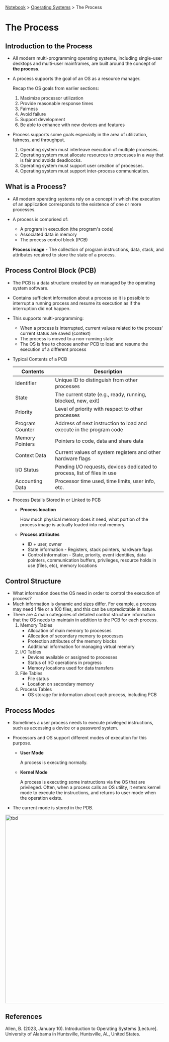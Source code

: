 <a href="../">Notebook</a> > <a href="./">Operating Systems</a> > The Process

# The Process



## Introduction to the Process

* All modern multi-programming operating systems, including single-user desktops and multi-user mainframes, are built around the concept of **the process**.

* A process supports the goal of an OS as a resource manager.

  Recap the OS goals from earlier sections:

  1. Maximize processor utilization
  2. Provide reasonable response times
  3. Fairness
  4. Avoid failure
  5. Support development
  6. Be able to enhance with new devices and features

* Process supports some goals especially in the area of utilization, fairness, and throughput.

  1. Operating system must interleave execution of multiple processes.
  2. Operating system must allocate resources to processes in a way that is fair and avoids deadloccks.
  3. Operating system must support user creation of processes.
  4. Operating system must support inter-process communication.



## What is a Process?

* All modern operating systems rely on a concept in which the execution of an application corresponds to the existence of one or more processes.

* A process is comprised of:

  - A program in execution (the program's code)
  - Associated data in memory
  - The process control block (PCB)

  **Process image** -  The collection of program instructions, data, stack, and attributes required to store the state of a process.



## Process Control Block (PCB)

* The PCB is a data structure created by an managed by the operating system software.

* Contains sufficient information about a process so it is possible to interrupt a running process and resume its execution as if the interruption did not happen.

* This supports multi-programming:

  - When a process is interrupted, current values related to the process' current status are saved (context)
  - The process is moved to a non-running state
  - The OS is free to choose another PCB to load and resume the execution of a different process

* Typical Contents of a PCB

  | Contents        | Description                                                  |
  | --------------- | ------------------------------------------------------------ |
  | Identifier      | Unique ID to distinguish from other processes                |
  | State           | The current state (e.g., ready, running, blocked, new, exit) |
  | Priority        | Level of priority with respect to other processes            |
  | Program Counter | Address of next instruction to load and execute in the program code |
  | Memory Pointers | Pointers to code, data and share data                        |
  | Context Data    | Current values of system registers and other hardware flags  |
  | I/O Status      | Pending I/O requests, devices dedicated to process, list of files in use |
  | Accounting Data | Processor time used, time limits, user info, etc.            |

* Process Details Stored in or Linked to PCB

  * **Process location**

    How much physical memory does it need, what portion of the process image is actually loaded into real memory.

  * **Process attributes**

    - ID + user, owner
    - State information - Registers, stack pointers, hardware flags
    - Control information - State, priority, event identities, data pointers, communication buffers, privileges, resource holds in use (files, etc), memory locations



## Control Structure

* What information does the OS need in order to control the execution of process?
* Much information is dynamic and sizes differ. For example, a process may need 1 file or a 100 files, and this can be unpredictable in nature.
* There are 4 main categories of detailed control structure information that the OS needs to maintain in addition to the PCB for each process.
  1. Memory Tables
     - Allocation of main memory to processes
     - Allocation of secondary memory to processes
     - Protection attributes of the memory blocks
     - Additional information for managing virtual memory
  2. I/O Tables
     - Devices available or assigned to processes
     - Status of I/O operations in progress
     - Memory locations used for data transfers
  3. File Tables
     - File status
     - Location on secondary memory
  4. Process Tables
     - OS storage for information about each process, including PCB



## Process Modes

* Sometimes a user process needs to execute privileged instructions, such as accessing a device or a password system.

* Processors and OS support different modes of execution for this purpose.

  * **User Mode**

    A process is executing normally.

  * **Kernel Mode**

    A process is executing some instructions via the OS that are privileged. Often, when a process calls an OS utility, it enters kernel mode to execute the instructions, and returns to user mode when the operation exists.

* The current mode is stored in the PDB.





<img src="./img/tbd.png" alt="tbd" width="600">










## References

Allen, B. (2023, January 10). Introduction to Operating Systems [Lecture]. University of Alabama in Huntsville, Huntsville, AL, United States.
